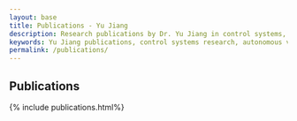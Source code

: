 ```yaml
---
layout: base
title: Publications - Yu Jiang
description: Research publications by Dr. Yu Jiang in control systems, autonomous vehicles, and applied mathematics. Journal articles, conference papers, and book chapters.
keywords: Yu Jiang publications, control systems research, autonomous vehicles, applied mathematics, vehicle dynamics, active suspension
permalink: /publications/
---
```

<h2>Publications</h2>
{% include publications.html%}
